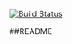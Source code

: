 [![Build Status](https://travis-ci.org/Gold-ish/SemesterProjekt.svg?branch=master)](https://travis-ci.org/Gold-ish/SemesterProjekt)

##README